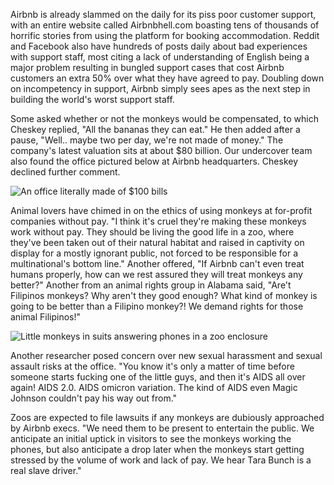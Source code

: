 Airbnb is already slammed on the daily for its piss poor customer support, with an entire website called Airbnbhell.com boasting tens of thousands of horrific stories from using the platform for booking accommodation. Reddit and Facebook also have hundreds of posts daily about bad experiences with support staff, most citing a lack of understanding of English being a major problem resulting in bungled support cases that cost Airbnb customers an extra 50% over what they have agreed to pay. Doubling down on incompetency in support, Airbnb simply sees apes as the next step in building the world's worst support staff.

Some asked whether or not the monkeys would be compensated, to which Cheskey replied, "All the bananas they can eat." He then added after a pause, "Well.. maybe two per day, we're not made of money." The company's latest valuation sits at about $80 billion. Our undercover team also found the office pictured below at Airbnb headquarters. Cheskey declined further comment.

![An office literally made of $100 bills](/cashofficenw.png)

Animal lovers have chimed in on the ethics of using monkeys at for-profit companies without pay. "I think it's cruel they're making these monkeys work without pay. They should be living the good life in a zoo, where they've been taken out of their natural habitat and raised in captivity on display for a mostly ignorant public, not forced to be responsible for a multinational's bottom line." Another offered, "If Airbnb can't even treat humans properly, how can we rest assured they will treat monkeys any better?" Another from an animal rights group in Alabama said, "Are't Filipinos monkeys? Why aren't they good enough? What kind of monkey is going to be better than a Filipino monkey?! We demand rights for those animal Filipinos!"

![Little monkeys in suits answering phones in a zoo enclosure](/monkeysnw.png)

Another researcher posed concern over new sexual harassment and sexual assault risks at the office. "You know it's only a matter of time before someone starts fucking one of the little guys, and then it's AIDS all over again! AIDS 2.0. AIDS omicron variation. The kind of AIDS even Magic Johnson couldn't pay his way out from."

Zoos are expected to file lawsuits if any monkeys are dubiously approached by Airbnb execs. "We need them to be present to entertain the public. We anticipate an initial uptick in visitors to see the monkeys working the phones, but also anticipate a drop later when the monkeys start getting stressed by the volume of work and lack of pay. We hear Tara Bunch is a real slave driver."
